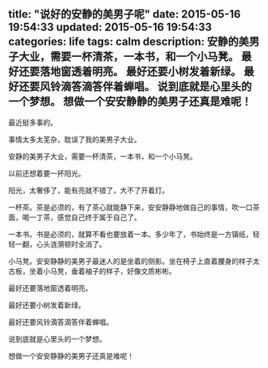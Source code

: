 title: "说好的安静的美男子呢"
date: 2015-05-16 19:54:33
updated: 2015-05-16 19:54:33
categories: life
tags: calm
description: 安静的美男子大业，需要一杯清茶，一本书，和一个小马凳。 最好还要落地窗透着明亮。 最好还要小树发着新绿。 最好还要风铃滴答滴答伴着蝉唱。 说到底就是心里头的一个梦想。 想做一个安安静静的美男子还真是难呢！
---

最近挺多事的。

事情太多太芜杂，耽误了我的美男子大业。

安静的美男子大业，需要一杯清茶，一本书，和一个小马凳。

以前还想着要一抔阳光。

阳光，太奢侈了，能有亮就不错了，大不了开着灯。

一杯茶。茶是必须的，有了茶心就能静下来，安安静静地做自己的事情，吹一口茶面，喝一丁茶，感觉自己终于属于自己了。

一本书。书是必须的，就算不看也要放着一本。多少年了，书始终是一方镇纸，轻轻一翻，心头涟漪顿时全消了。

小马凳。安安静静的美男子最迷人的是坐着的侧影。坐在椅子上直着腰身的样子太古板，坐着小马凳，垂着袖子的样子，好像文质彬彬。

最好还要落地窗透着明亮。

最好还要小树发着新绿。

最好还要风铃滴答滴答伴着蝉唱。

说到底就是心里头的一个梦想。

想做一个安安静静的美男子还真是难呢！


